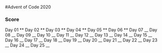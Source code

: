 #Advent of Code 2020

### Score

Day 01 ** 
Day 02 ** 
Day 03 ** 
Day 04 **
Day 05 **
Day 06 **
Day 07 __
Day 08 __
Day 09 __
Day 10 __
Day 11 __
Day 12 __
Day 13 __
Day 14 __
Day 15 __
Day 16 __
Day 17 __
Day 18 __
Day 19 __
Day 20 __
Day 21 __
Day 22 __
Day 23 __
Day 24 __
Day 25 __
